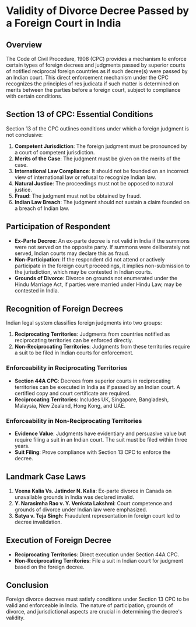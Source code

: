 # Validity of Divorce Decree Passed by a Foreign Court in India

## Overview

The Code of Civil Procedure, 1908 (CPC) provides a mechanism to enforce certain types of foreign decrees and judgments passed by superior courts of notified reciprocal foreign countries as if such decree(s) were passed by an Indian court. This direct enforcement mechanism under the CPC recognizes the principles of res judicata if such matter is determined on merits between the parties before a foreign court, subject to compliance with certain conditions.

## Section 13 of CPC: Essential Conditions

Section 13 of the CPC outlines conditions under which a foreign judgment is not conclusive:

1. **Competent Jurisdiction**: The foreign judgment must be pronounced by a court of competent jurisdiction.
2. **Merits of the Case**: The judgment must be given on the merits of the case.
3. **International Law Compliance**: It should not be founded on an incorrect view of international law or refusal to recognize Indian law.
4. **Natural Justice**: The proceedings must not be opposed to natural justice.
5. **Fraud**: The judgment must not be obtained by fraud.
6. **Indian Law Breach**: The judgment should not sustain a claim founded on a breach of Indian law.

## Participation of Respondent

- **Ex-Parte Decree**: An ex-parte decree is not valid in India if the summons were not served on the opposite party. If summons were deliberately not served, Indian courts may declare this as fraud.
- **Non-Participation**: If the respondent did not attend or actively participate in the foreign court proceedings, it implies non-submission to the jurisdiction, which may be contested in Indian courts.
- **Grounds of Divorce**: Divorce on grounds not enumerated under the Hindu Marriage Act, if parties were married under Hindu Law, may be contested in India.

## Recognition of Foreign Decrees

Indian legal system classifies foreign judgments into two groups:

1. **Reciprocating Territories**: Judgments from countries notified as reciprocating territories can be enforced directly.
2. **Non-Reciprocating Territories**: Judgments from these territories require a suit to be filed in Indian courts for enforcement.

### Enforceability in Reciprocating Territories

- **Section 44A CPC**: Decrees from superior courts in reciprocating territories can be executed in India as if passed by an Indian court. A certified copy and court certificate are required.
- **Reciprocating Territories**: Includes UK, Singapore, Bangladesh, Malaysia, New Zealand, Hong Kong, and UAE.

### Enforceability in Non-Reciprocating Territories

- **Evidence Value**: Judgments have evidentiary and persuasive value but require filing a suit in an Indian court. The suit must be filed within three years.
- **Suit Filing**: Prove compliance with Section 13 CPC to enforce the decree.

## Landmark Case Laws

1. **Veena Kalia Vs. Jatinder N. Kalia**: Ex-parte divorce in Canada on unavailable grounds in India was declared invalid.
2. **Y. Narasimha Rao v. Y. Venkata Lakshmi**: Court competence and grounds of divorce under Indian law were emphasized.
3. **Satya v. Teja Singh**: Fraudulent representation in foreign court led to decree invalidation.

## Execution of Foreign Decree

- **Reciprocating Territories**: Direct execution under Section 44A CPC.
- **Non-Reciprocating Territories**: File a suit in Indian court for judgment based on the foreign decree.

## Conclusion

Foreign divorce decrees must satisfy conditions under Section 13 CPC to be valid and enforceable in India. The nature of participation, grounds of divorce, and jurisdictional aspects are crucial in determining the decree's validity.
